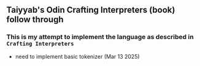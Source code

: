 ## Taiyyab's Odin Crafting Interpreters (book) follow through

### This is my attempt to implement the language as described in `Crafting Interpreters`
* need to implement basic tokenizer (Mar 13 2025)
